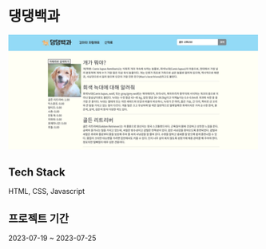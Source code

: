 # 댕댕백과
<img width='500px' src='./docs/puppedia.jpg'/>

## Tech Stack
HTML, CSS, Javascript

## 프로젝트 기간
2023-07-19 ~ 2023-07-25
